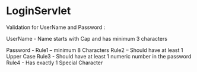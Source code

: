 # LoginServlet

Validation for UserName and Password : 

UserName - 
Name starts with Cap and has minimum 3 characters

Password -
Rule1 – minimum 8 Characters
Rule2 – Should have at least 1 Upper Case
Rule3 - Should have at least 1 numeric number in the password
Rule4 - Has exactly 1 Special Character